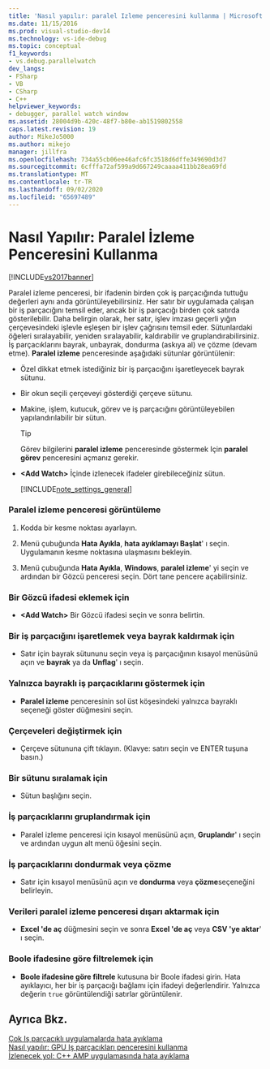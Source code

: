 ```yaml
---
title: 'Nasıl yapılır: paralel Izleme penceresini kullanma | Microsoft Docs'
ms.date: 11/15/2016
ms.prod: visual-studio-dev14
ms.technology: vs-ide-debug
ms.topic: conceptual
f1_keywords:
- vs.debug.parallelwatch
dev_langs:
- FSharp
- VB
- CSharp
- C++
helpviewer_keywords:
- debugger, parallel watch window
ms.assetid: 28004d9b-420c-48f7-b80e-ab1519802558
caps.latest.revision: 19
author: MikeJo5000
ms.author: mikejo
manager: jillfra
ms.openlocfilehash: 734a55cb06ee46afc6fc3518d6dffe349690d3d7
ms.sourcegitcommit: 6cfffa72af599a9d667249caaaa411bb28ea69fd
ms.translationtype: MT
ms.contentlocale: tr-TR
ms.lasthandoff: 09/02/2020
ms.locfileid: "65697489"
---
```

# <a name="how-to-use-the-parallel-watch-window"></a>Nasıl Yapılır: Paralel İzleme Penceresini Kullanma
[!INCLUDE[vs2017banner](../includes/vs2017banner.md)]

Paralel izleme penceresi, bir ifadenin birden çok iş parçacığında tuttuğu değerleri aynı anda görüntüleyebilirsiniz. Her satır bir uygulamada çalışan bir iş parçacığını temsil eder, ancak bir iş parçacığı birden çok satırda gösterilebilir. Daha belirgin olarak, her satır, işlev imzası geçerli yığın çerçevesindeki işlevle eşleşen bir işlev çağrısını temsil eder. Sütunlardaki öğeleri sıralayabilir, yeniden sıralayabilir, kaldırabilir ve gruplandırabilirsiniz. İş parçacıklarını bayrak, unbayrak, dondurma (askıya al) ve çözme (devam etme). **Paralel izleme** penceresinde aşağıdaki sütunlar görüntülenir:  
  
- Özel dikkat etmek istediğiniz bir iş parçacığını işaretleyecek bayrak sütunu.  
  
- Bir okun seçili çerçeveyi gösterdiği çerçeve sütunu.  
  
- Makine, işlem, kutucuk, görev ve iş parçacığını görüntüleyebilen yapılandırılabilir bir sütun.  
  
  > [!TIP]
  > Görev bilgilerini **paralel izleme** penceresinde göstermek Için **paralel görev** penceresini açmanız gerekir.  
  
- **\<Add Watch>** İçinde izlenecek ifadeler girebileceğiniz sütun.  
  
  [!INCLUDE[note_settings_general](../includes/note-settings-general-md.md)]  
  
### <a name="to-display-the-parallel-watch-window"></a>Paralel izleme penceresi görüntüleme  
  
1. Kodda bir kesme noktası ayarlayın.  
  
2. Menü çubuğunda **Hata Ayıkla**, **hata ayıklamayı Başlat**' ı seçin. Uygulamanın kesme noktasına ulaşmasını bekleyin.  
  
3. Menü çubuğunda **Hata Ayıkla**, **Windows**, **paralel izleme**' yi seçin ve ardından bir Gözcü penceresi seçin. Dört tane pencere açabilirsiniz.  
  
### <a name="to-add-a-watch-expression"></a>Bir Gözcü ifadesi eklemek için  
  
- **\<Add Watch>** Bir Gözcü ifadesi seçin ve sonra belirtin.  
  
### <a name="to-flag-or-unflag-a-thread"></a>Bir iş parçacığını işaretlemek veya bayrak kaldırmak için  
  
- Satır için bayrak sütununu seçin veya iş parçacığının kısayol menüsünü açın ve **bayrak** ya da **Unflag**' ı seçin.  
  
### <a name="to-display-only-flagged-threads"></a>Yalnızca bayraklı iş parçacıklarını göstermek için  
  
- **Paralel izleme** penceresinin sol üst köşesindeki yalnızca bayraklı seçeneği göster düğmesini seçin.  
  
### <a name="to-switch-frames"></a>Çerçeveleri değiştirmek için  
  
- Çerçeve sütununa çift tıklayın. (Klavye: satırı seçin ve ENTER tuşuna basın.)  
  
### <a name="to-sort-a-column"></a>Bir sütunu sıralamak için  
  
- Sütun başlığını seçin.  
  
### <a name="to-group-threads"></a>İş parçacıklarını gruplandırmak için  
  
- Paralel izleme penceresi için kısayol menüsünü açın, **Gruplandır**' ı seçin ve ardından uygun alt menü öğesini seçin.  
  
### <a name="to-freeze-or-thaw-threads"></a>İş parçacıklarını dondurmak veya çözme  
  
- Satır için kısayol menüsünü açın ve **dondurma** veya **çözme**seçeneğini belirleyin.  
  
### <a name="to-export-the-data-in-the-parallel-watch-window"></a>Verileri paralel izleme penceresi dışarı aktarmak için  
  
- **Excel 'de aç** düğmesini seçin ve sonra **Excel 'de aç** veya **CSV 'ye aktar**' ı seçin.  
  
### <a name="to-filter-by-a-boolean-expression"></a>Boole ifadesine göre filtrelemek için  
  
- **Boole ifadesine göre filtrele** kutusuna bir Boole ifadesi girin. Hata ayıklayıcı, her bir iş parçacığı bağlamı için ifadeyi değerlendirir. Yalnızca değerin `true` görüntülendiği satırlar görüntülenir.  
  
## <a name="see-also"></a>Ayrıca Bkz.  
 [Çok Iş parçacıklı uygulamalarda hata ayıklama](../debugger/debug-multithreaded-applications-in-visual-studio.md)   
 [Nasıl yapılır: GPU Iş parçacıkları penceresini kullanma](../debugger/how-to-use-the-gpu-threads-window.md)   
 [İzlenecek yol: C++ AMP uygulamasında hata ayıklama](https://msdn.microsoft.com/library/40e92ecc-f6ba-411c-960c-b3047b854fb5)
